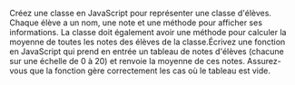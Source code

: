 Créez une classe en JavaScript pour représenter une classe d'élèves. Chaque élève a un nom, une note et une méthode pour afficher ses informations. La classe doit également avoir une méthode pour calculer la moyenne de toutes les notes des élèves de la classe.Écrivez une fonction en JavaScript qui prend en entrée un tableau de notes d'élèves (chacune sur une échelle de 0 à 20) et renvoie la moyenne de ces notes. Assurez-vous que la fonction gère correctement les cas où le tableau est vide.